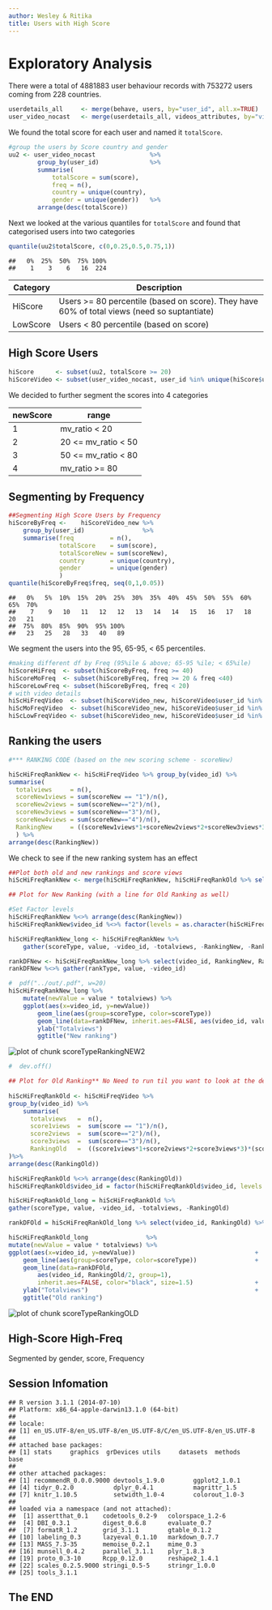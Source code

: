```yaml
---
author: Wesley & Ritika
title: Users with High Score
---
```




# Exploratory Analysis

There were a total of 4881883 user behaviour records with 753272 users coming from
228 countries.


```r
userdetails_all     <- merge(behave, users, by="user_id", all.x=TRUE)
user_video_nocast   <- merge(userdetails_all, videos_attributes, by="video_id", all.x=TRUE)
```

We found the total score for each user and named it `totalScore`.


```r
#group the users by Score country and gender
uu2 <- user_video_nocast               %>%
        group_by(user_id)              %>%
        summarise(
            totalScore = sum(score),
            freq = n(),
            country = unique(country),
            gender = unique(gender))   %>%
        arrange(desc(totalScore))
```

Next we looked at the various quantiles for `totalScore` and found that categorised users into two categories


```r
quantile(uu2$totalScore, c(0,0.25,0.5,0.75,1))
```

```
##   0%  25%  50%  75% 100% 
##    1    3    6   16  224
```

| Category | Description                                                                                  |
| ---      | ---                                                                                          |
| HiScore  | Users >= 80 percentile (based on score). They have 60% of total views (need so suptantiate)  |
| LowScore | Users < 80 percentile (based on score)                                                       |

## High Score Users


```r
hiScore      <- subset(uu2, totalScore >= 20)
hiScoreVideo <- subset(user_video_nocast, user_id %in% unique(hiScore$user_id))
```

We decided to further segment the scores into 4 categories

| newScore | range               |
| ---      | ---                 |
| 1        | mv_ratio < 20       |
| 2        | 20 <= mv_ratio < 50 |
| 3        | 50 <= mv_ratio < 80 |
| 4        | mv_ratio >= 80 |



## Segmenting by Frequency


```r
##Segmenting High Score Users by Frequency
hiScoreByFreq <-    hiScoreVideo_new %>%
    group_by(user_id)                %>%
    summarise(freq          = n(),
              totalScore    = sum(score),
              totalScoreNew = sum(scoreNew),
              country       = unique(country),
              gender        = unique(gender)
              )
quantile(hiScoreByFreq$freq, seq(0,1,0.05)) 
```

```
##   0%   5%  10%  15%  20%  25%  30%  35%  40%  45%  50%  55%  60%  65%  70% 
##    7    9   10   11   12   12   13   14   14   15   16   17   18   20   21 
##  75%  80%  85%  90%  95% 100% 
##   23   25   28   33   40   89
```

We segment the users into the 95, 65-95, < 65 percentiles.


```r
#making different df by Freq (95%ile & above; 65-95 %ile; < 65%ile)
hiScoreHiFreq  <- subset(hiScoreByFreq, freq >= 40)
hiScoreMoFreq  <- subset(hiScoreByFreq, freq >= 20 & freq <40)
hiScoreLowFreq <- subset(hiScoreByFreq, freq < 20)
# with video details
hiScHiFreqVideo  <- subset(hiScoreVideo_new, hiScoreVideo$user_id %in% hiScoreHiFreq$user_id)
hiScMoFreqVideo  <- subset(hiScoreVideo_new, hiScoreVideo$user_id %in% hiScoreMoFreq$user_id)
hiScLowFreqVideo <- subset(hiScoreVideo_new, hiScoreVideo$user_id %in% hiScoreLowFreq$user_id)
```

## Ranking the users


```r
#*** RANKING CODE (based on the new scoring scheme - scoreNew)

hiScHiFreqRankNew <- hiScHiFreqVideo %>% group_by(video_id) %>% 
summarise(
  totalviews     = n(), 
  scoreNew1views = sum(scoreNew == "1")/n(), 
  scoreNew2views = sum(scoreNew=="2")/n(), 
  scoreNew3views = sum(scoreNew=="3")/n(), 
  scoreNew4views = sum(scoreNew=="4")/n(), 
  RankingNew     = ((scoreNew1views*1+scoreNew2views*2+scoreNew3views*3+ scoreNew4views*4)* (scoreNew3views+scoreNew4views)*totalviews)
  ) %>%
arrange(desc(RankingNew))
```

We check to see if the new ranking system has an effect


```r
##Plot both old and new rankings and score views
hiScHiFreqRankNew <- merge(hiScHiFreqRankNew, hiScHiFreqRankOld %>% select(video_id, RankingOld) , by = "video_id", all.x = TRUE)

## Plot for New Ranking (with a line for Old Ranking as well)

#Set Factor levels
hiScHiFreqRankNew %<>% arrange(desc(RankingNew))
hiScHiFreqRankNew$video_id %<>% factor(levels = as.character(hiScHiFreqRankNew$video_id))

hiScHiFreqRankNew_long <- hiScHiFreqRankNew %>%
    gather(scoreType, value, -video_id, -totalviews, -RankingNew, -RankingOld)

rankDFNew <- hiScHiFreqRankNew_long %>% select(video_id, RankingNew, RankingOld) %>% unique
rankDFNew %<>% gather(rankType, value, -video_id)
```


```r
#  pdf("../out/.pdf", w=20)
hiScHiFreqRankNew_long %>% 
    mutate(newValue = value * totalviews) %>% 
    ggplot(aes(x=video_id, y=newValue))                                                                                                 +
        geom_line(aes(group=scoreType, color=scoreType))                                                                                +
        geom_line(data=rankDFNew, inherit.aes=FALSE, aes(video_id, value/2, group=rankType, linetype=rankType), color="black",size=0.5) +
        ylab("Totalviews")                                                                                                              +
        ggtitle("New ranking")
```

![plot of chunk scoreTypeRankingNEW2](figure/scoreTypeRankingNEW2-1.png) 

```r
#  dev.off() 
```


```r
## Plot for Old Ranking** No Need to run til you want to look at the details
  
hiScHiFreqRankOld <- hiScHiFreqVideo %>%
group_by(video_id) %>%
    summarise(
      totalviews   =  n(),
      score1views  =  sum(score == "1")/n(),
      score2views  =  sum(score=="2")/n(),
      score3views  =  sum(score=="3")/n(),
      RankingOld   =  ((score1views*1+score2views*2+score3views*3)*(score2views+score3views)*totalviews)
)%>%
arrange(desc(RankingOld))

hiScHiFreqRankOld %<>% arrange(desc(RankingOld))
hiScHiFreqRankOld$video_id = factor(hiScHiFreqRankOld$video_id, levels = as.character(hiScHiFreqRankOld$video_id))

hiScHiFreqRankOld_long = hiScHiFreqRankOld %>%
gather(scoreType, value, -video_id, -totalviews, -RankingOld)

rankDFOld = hiScHiFreqRankOld_long %>% select(video_id, RankingOld) %>% unique
```


```r
hiScHiFreqRankOld_long                %>%
mutate(newValue = value * totalviews) %>%
ggplot(aes(x=video_id, y=newValue))                                 +
    geom_line(aes(group=scoreType, color=scoreType))                +
    geom_line(data=rankDFOld,
        aes(video_id, RankingOld/2, group=1),
        inherit.aes=FALSE, color="black", size=1.5)                 +
    ylab("Totalviews")                                              +
    ggtitle("Old ranking")
```

![plot of chunk scoreTypeRankingOLD](figure/scoreTypeRankingOLD-1.png) 



## High-Score High-Freq 

Segmented by gender, score, Frequency



## Session Infomation


```
## R version 3.1.1 (2014-07-10)
## Platform: x86_64-apple-darwin13.1.0 (64-bit)
## 
## locale:
## [1] en_US.UTF-8/en_US.UTF-8/en_US.UTF-8/C/en_US.UTF-8/en_US.UTF-8
## 
## attached base packages:
## [1] stats     graphics  grDevices utils     datasets  methods   base     
## 
## other attached packages:
## [1] recommendR_0.0.0.9000 devtools_1.9.0        ggplot2_1.0.1        
## [4] tidyr_0.2.0           dplyr_0.4.1           magrittr_1.5         
## [7] knitr_1.10.5          setwidth_1.0-4        colorout_1.0-3       
## 
## loaded via a namespace (and not attached):
##  [1] assertthat_0.1    codetools_0.2-9   colorspace_1.2-6 
##  [4] DBI_0.3.1         digest_0.6.8      evaluate_0.7     
##  [7] formatR_1.2       grid_3.1.1        gtable_0.1.2     
## [10] labeling_0.3      lazyeval_0.1.10   markdown_0.7.7   
## [13] MASS_7.3-35       memoise_0.2.1     mime_0.3         
## [16] munsell_0.4.2     parallel_3.1.1    plyr_1.8.3       
## [19] proto_0.3-10      Rcpp_0.12.0       reshape2_1.4.1   
## [22] scales_0.2.5.9000 stringi_0.5-5     stringr_1.0.0    
## [25] tools_3.1.1
```

## The END
